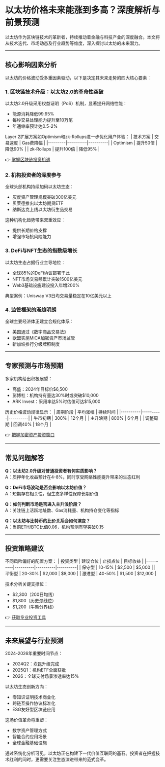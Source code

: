 # 以太坊价格未来能涨到多高？深度解析与前景预测

以太坊作为区块链技术的革新者，持续推动着金融与科技产业的深度融合。本文将从技术迭代、市场动态及行业趋势等维度，深入探讨以太坊的未来潜力。

---

## 核心影响因素分析

以太坊的价格波动受多重因素驱动，以下是决定其未来走势的四大核心要素：

### 1. **区块链技术升级：以太坊2.0的革命性突破**
以太坊2.0升级采用权益证明（PoS）机制，显著提升网络性能：
- 能源消耗降低99.95%
- 每秒交易处理能力提升至10万笔
- 年通缩率预计达0.5-2%

Layer 2扩展方案如Optimism和zk-Rollups进一步优化用户体验：
| 技术方案 | 交易速度 | Gas费降幅 |
|---------|----------|----------|
| Optimism | 提升50倍 | 降低90%  |
| zk-Rollups | 提升100倍 | 降低95%  |

👉 [掌握区块链投资机遇](https://bit.ly/okx_welcome)

### 2. **机构投资者的深度参与**
全球头部机构持续加码以太坊生态：
- 灰度资产管理规模突破300亿美元
- 贝莱德推出以太坊期货ETF
- 纳斯达克上线以太坊衍生品交易

这种机构化趋势带来双重效应：
- 提供长期价格支撑
- 增强市场抗风险能力

### 3. **DeFi与NFT生态的指数级增长**
以太坊生态占据行业主导地位：
- 全球85%的DeFi协议部署于此
- NFT市场交易额累计突破1500亿美元
- Web3基础设施建设投入年增200%

典型案例：Uniswap V3日均交易量稳定在10亿美元以上

### 4. **监管框架的渐趋明朗**
全球主要经济体正建立合规化体系：
- 美国通过《数字商品交易法》
- 欧盟实施MiCA加密资产市场监管
- 新加坡推行分级牌照制度

---

## 专家预测与市场预期

多家机构给出积极展望：
- 高盛：2024年目标价$6,500
- 彭博社：机构持有量达30%时或突破$10,000
- ARK Invest：采用率达5%时估值可达$15,000

历史价格波动规律显示：
| 周期阶段 | 平均涨幅 | 持续时间 |
|----------|----------|----------|
| 牛市初期 | 300%      | 12个月   |
| 主升浪期 | 800%      | 6个月    |
| 调整周期 | 回调40%   | 18个月   |

👉 [把握加密资产投资窗口](https://bit.ly/okx_welcome)

---

## 常见问题解答

**Q：以太坊2.0升级对普通投资者有何实质影响？**  
A：质押年化收益预计在4-8%，同时享受网络性能提升带来的生态红利

**Q：DeFi市场波动是否会影响以太坊价值？**  
A：短期存在相关性，但生态多样性保障长期价值

**Q：如何判断市场是否进入主升浪阶段？**  
A：关注链上活跃地址数、Gas消耗量、机构持仓变化等指标

**Q：以太坊与比特币的比价关系会如何演变？**  
A：当前ETH/BTC比值0.06，机构预测有望突破0.15

---

## 投资策略建议

不同风险偏好的配置方案：
| 投资类型 | 建议仓位 | 止损点位 | 目标收益 |
|----------|----------|----------|----------|
| 保守型   | 10-15%   | $2,500   | $5,000   |
| 平衡型   | 20-30%   | $2,000   | $8,000   |
| 激进型   | 40-50%   | $1,500   | $12,000  |

技术分析关键支撑位：
- $2,300（200日均线）
- $1,800（历史颈线位）
- $1,200（牛熊分界线）

👉 [获取专业投资工具](https://bit.ly/okx_welcome)

---

## 未来展望与行业预测

2024-2026年重要时间节点：
- 2024Q2：坎昆升级完成
- 2025Q1：机构ETF全面获批
- 2026：全球支付场景渗透率达15%

以太坊生态创新方向：
- 零知识证明技术商业化
- 跨链互操作协议标准化
- ESG友好型区块链应用

这场价值革命将重塑：
- 数字资产管理方式
- 智能合约应用场景
- 全球金融基础设施

通过系统化分析可见，以太坊正在构建下一代价值互联网的基石。投资者在把握技术红利的同时，更需要关注生态演进带来的范式变革。